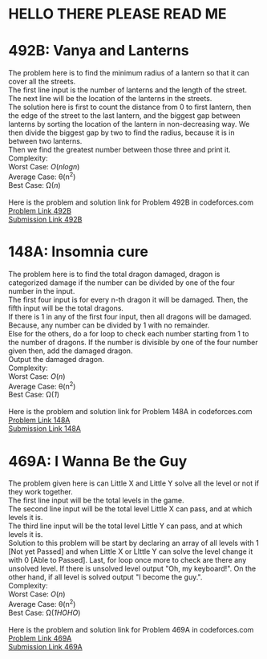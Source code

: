 # HELLO THERE PLEASE READ ME

# 492B: Vanya and Lanterns
The problem here is to find the minimum radius of a lantern so that it can cover all the streets.<br>
The first line input is the number of lanterns and the length of the street.<br>
The next line will be the location of the lanterns in the streets.<br>
The solution here is first to count the distance from 0 to first lantern, then the edge of the street to the last lantern, and the biggest gap between lanterns by sorting the location of the lantern in non-decreasing way. We then divide the biggest gap by two to find the radius, because it is in between two lanterns.<br>
Then we find the greatest number between those three and print it.<br>
Complexity:<br>
Worst Case: *O*(*nlogn*)<br>
Average Case: &theta;(n<sup>2</sup>)<br> 
Best Case: &Omega;(*n*)<br>
<br>
Here is the problem and solution link for Problem 492B in codeforces.com <br>
[Problem Link 492B](http://codeforces.com/contest/492/problem/B) <br>
[Submission Link 492B](http://codeforces.com/contest/492/submission/42833028) <br>

# 148A: Insomnia cure
The problem here is to find the total dragon damaged, dragon is categorized damage if the number can be divided by one of the four number in the input. <br>
The first four input is for every n-th dragon it will be damaged. Then, the fifth input will be the total dragons. <br>
If there is 1 in any of the first four input, then all dragons will be damaged. Because, any number can be divided by 1 with no remainder. <br>
Else for the others, do a for loop to check each number starting from 1 to the number of dragons. If the number is divisible by one of the four number given then, add the damaged dragon. <br>
Output the damaged dragon. <br>
Complexity:<br>
Worst Case: *O*(*n*)<br>
Average Case: &theta;(n<sup>2</sup>)<br> 
Best Case: &Omega;(*1*)<br>
<br>
Here is the problem and solution link for Problem 148A in codeforces.com <br>
[Problem Link 148A](http://codeforces.com/contest/148/problem/A) <br>
[Submission Link 148A](http://codeforces.com/contest/148/submission/42835066) <br>

# 469A: I Wanna Be the Guy
The problem given here is can Little X and Little Y solve all the level or not if they work together. <br>
The first line input will be the total levels in the game. <br>
The second line input will be the total level Little X can pass, and at which levels it is. <br>
The third line input will be the total level Little Y can pass, and at which levels it is. <br>
Solution to this problem will be start by declaring an array of all levels with 1 [Not yet Passed] and when Little X or LIttle Y can solve the level change it with 0 [Able to Passed]. Last, for loop once more to check are there any unsolved level. If there is unsolved level output "Oh, my keyboard!". On the other hand, if all level is solved output "I become the guy.". <br>
Complexity:<br>
Worst Case: *O*(*n*)<br>
Average Case: &theta;(n<sup>2</sup>)<br> 
Best Case: &Omega;(*1HOHO*)<br>
<br>
Here is the problem and solution link for Problem 469A in codeforces.com <br>
[Problem Link 469A](http://codeforces.com/contest/469/problem/A) <br>
[Submission Link 469A](http://codeforces.com/contest/469/submission/42835587) <br>
